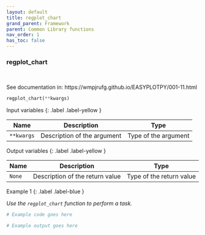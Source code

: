 ```yaml
---
layout: default
title: regplot_chart
grand_parent: Framework
parent: Common Library functions
nav_order: 1
has_toc: false
---
```


<h3>regplot_chart</h3>

<br>

<p align = "justify">
    See documentation in: https://wmpjrufg.github.io/EASYPLOTPY/001-11.html
</p>

```python
regplot_chart(**kwargs)
```

Input variables
{: .label .label-yellow }

<table style = "width:100%">
    <thead>
      <tr>
        <th>Name</th>
        <th>Description</th>
        <th>Type</th>
      </tr>
    </thead>
    <tr>
        <td><code>**kwargs</code></td>
        <td>Description of the argument</td>
        <td>Type of the argument</td>
    </tr>
</table>

Output variables
{: .label .label-yellow }

<table style = "width:100%">
    <thead>
      <tr>
        <th>Name</th>
        <th>Description</th>
        <th>Type</th>
      </tr>
    </thead>
    <tr>
        <td><code>None</code></td>
        <td>Description of the return value</td>
        <td>Type of the return value</td>
    </tr>
</table>

Example 1
{: .label .label-blue }

<p align = "justify">
    <i>
        Use the <code>regplot_chart</code> function to perform a task.
    </i>
</p>

```python
# Example code goes here
```

```bash
# Example output goes here
```

